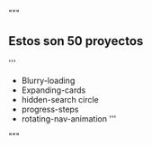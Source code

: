 """
## Estos son  50 proyectos 

'''
* Blurry-loading
* Expanding-cards
* hidden-search circle
* progress-steps
* rotating-nav-animation
'''

"""